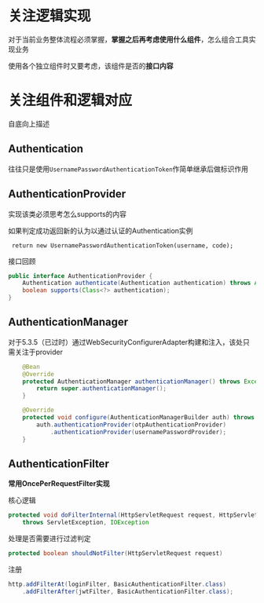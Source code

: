 # 关注逻辑实现

对于当前业务整体流程必须掌握，**掌握之后再考虑使用什么组件**，怎么组合工具实现业务

使用各个独立组件时又要考虑，该组件是否的**接口内容**



# 关注组件和逻辑对应

自底向上描述

## Authentication

往往只是使用`UsernamePasswordAuthenticationToken`作简单继承后做标识作用

## AuthenticationProvider

实现该类必须思考怎么supports的内容

如果判定成功返回新的认为以通过认证的Authentication实例

```
 return new UsernamePasswordAuthenticationToken(username, code);
```

接口回顾

```java
public interface AuthenticationProvider {
	Authentication authenticate(Authentication authentication) throws AuthenticationException;
	boolean supports(Class<?> authentication); 
}
```

## AuthenticationManager

对于5.3.5（已过时）通过WebSecurityConfigurerAdapter构建和注入，该处只需关注于provider

```java
    @Bean
    @Override
    protected AuthenticationManager authenticationManager() throws Exception {
        return super.authenticationManager();
    }

    @Override
    protected void configure(AuthenticationManagerBuilder auth) throws Exception {
        auth.authenticationProvider(otpAuthenticationProvider)
            .authenticationProvider(usernamePasswordProvider);
    }
```

## AuthenticationFilter

**常用OncePerRequestFilter实现**

核心逻辑

```java
protected void doFilterInternal(HttpServletRequest request, HttpServletResponse response, FilterChain chain)
	throws ServletException, IOException
```

处理是否需要进行过滤判定

```java
protected boolean shouldNotFilter(HttpServletRequest request)
```

注册

```java
http.addFilterAt(loginFilter, BasicAuthenticationFilter.class)
	.addFilterAfter(jwtFilter, BasicAuthenticationFilter.class);
```

